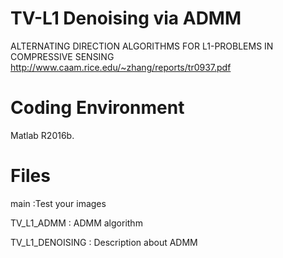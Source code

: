# TV-L1 Denoising via ADMM
ALTERNATING DIRECTION ALGORITHMS FOR L1-PROBLEMS IN COMPRESSIVE SENSING
http://www.caam.rice.edu/~zhang/reports/tr0937.pdf

# Coding Environment
Matlab R2016b.

# Files
main :Test your images

TV_L1_ADMM : ADMM algorithm

TV_L1_DENOISING : Description about ADMM
